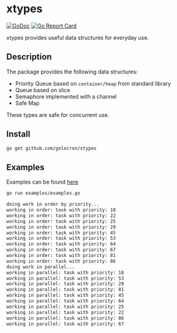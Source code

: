 # xtypes

[![GoDoc](https://godoc.org/github.com/golocron/xtypes?status.svg)](https://godoc.org/github.com/golocron/xtypes) [![Go Report Card](https://goreportcard.com/badge/github.com/golocron/xtypes)](https://goreportcard.com/report/github.com/golocron/xtypes)

xtypes provides useful data structures for everyday use.

## Description

The package provides the following data structures:

- Priority Queue based on `container/heap` from standard library
- Queue based on slice
- Semaphore implemented with a channel
- Safe Map

These types are safe for concurrent use.


## Install

```bash
go get github.com/golocron/xtypes
```

## Examples

Examples can be found [here](examples/examples.go)

```bash
go run examples/examples.go

doing work in order by priority...
working in order: task with priority: 18
working in order: task with priority: 22
working in order: task with priority: 25
working in order: task with priority: 29
working in order: task with priority: 45
working in order: task with priority: 53
working in order: task with priority: 64
working in order: task with priority: 67
working in order: task with priority: 81
working in order: task with priority: 86
doing work in parallel...
working in parallel: task with priority: 18
working in parallel: task with priority: 53
working in parallel: task with priority: 29
working in parallel: task with priority: 81
working in parallel: task with priority: 45
working in parallel: task with priority: 64
working in parallel: task with priority: 25
working in parallel: task with priority: 22
working in parallel: task with priority: 86
working in parallel: task with priority: 67
```
